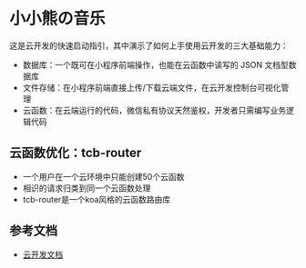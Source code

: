 # 小小熊の音乐

这是云开发的快速启动指引，其中演示了如何上手使用云开发的三大基础能力：

- 数据库：一个既可在小程序前端操作，也能在云函数中读写的 JSON 文档型数据库
- 文件存储：在小程序前端直接上传/下载云端文件，在云开发控制台可视化管理
- 云函数：在云端运行的代码，微信私有协议天然鉴权，开发者只需编写业务逻辑代码

## 云函数优化：tcb-router

- 一个用户在一个云环境中只能创建50个云函数      
- 相识的请求归类到同一个云函数处理      
- tcb-router是一个koa风格的云函数路由库     

## 参考文档

- [云开发文档](https://developers.weixin.qq.com/miniprogram/dev/wxcloud/basis/getting-started.html)

